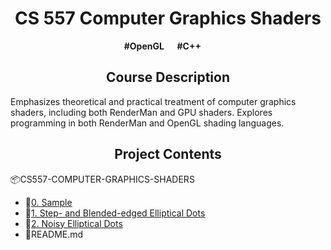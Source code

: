 <h1 align = "center"> CS 557 Computer Graphics Shaders</h1>
<p align = "center"> <b>#OpenGL  &emsp; #C++  &emsp;</b></p>

<h2 align = "center">Course Description</h2>
<p>
  Emphasizes theoretical and practical treatment of computer graphics shaders, including both RenderMan and GPU shaders. Explores programming in both RenderMan and OpenGL shading languages.
</p>

<h2 align = "center">Project Contents</h2>
<div>
    <p>📦CS557-COMPUTER-GRAPHICS-SHADERS</p>
    <ul>
        <li>📂<a href="https://github.com/ChiayuTu2/CS557-COMPUTER-GRAPHICS-SHADERS/tree/master/0.%20Sample">0. Sample</a></li>
        <li>📂<a href="https://github.com/ChiayuTu2/CS557-COMPUTER-GRAPHICS-SHADERS/tree/master/1.%20Step-%20and%20Blended-edged%20Elliptical%20Dots">1. Step- and Blended-edged Elliptical Dots<a></li>
        <li>📂<a href="https://github.com/ChiayuTu2/CS557-COMPUTER-GRAPHICS-SHADERS/tree/master/2.%20Noisy%20Elliptical%20Dots">2. Noisy Elliptical Dots<a></li>
        <li>📄README.md</li>
    </ul>
</div>